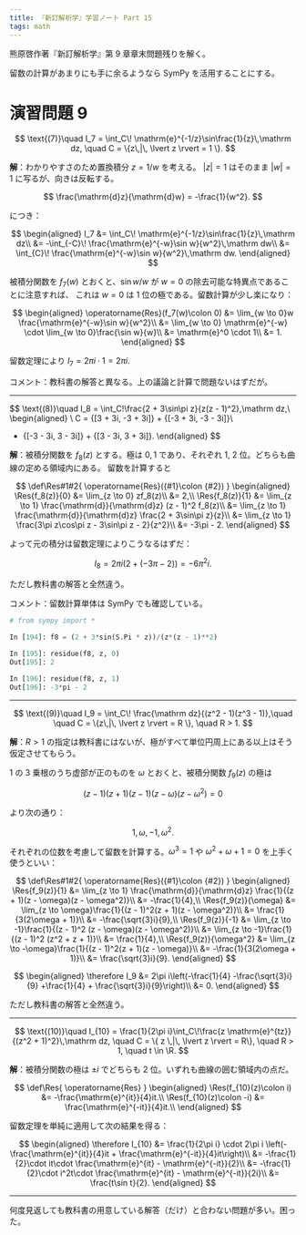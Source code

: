 ```yaml
---
title: 『新訂解析学』学習ノート Part 15
tags: math
---
```


熊原啓作著『新訂解析学』第 9 章章末問題残りを解く。

留数の計算があまりにも手に余るようなら SymPy を活用することにする。

# 演習問題 9

$$
\text{(7)}\quad
I_7 = \int_C\! \mathrm{e}^{-1/z}\sin\frac{1}{z}\,\mathrm dz,
\quad C = \{z\,|\, \lvert z \rvert = 1 \}.
$$

**解**：わかりやすさのため置換積分 $z = 1/w$ を考える。
$\lvert z \rvert = 1$ はそのまま $\lvert w \rvert = 1$ に写るが、向きは反転する。

$$
\frac{\mathrm{d}z}{\mathrm{d}w} = -\frac{1}{w^2}.
$$

につき：

$$
\begin{aligned}
I_7 &= \int_C\! \mathrm{e}^{-1/z}\sin\frac{1}{z}\,\mathrm dz\\
&= -\int_{-C}\! \frac{\mathrm{e}^{-w}\sin w}{w^2}\,\mathrm dw\\
&= \int_{C}\! \frac{\mathrm{e}^{-w}\sin w}{w^2}\,\mathrm dw.
\end{aligned}
$$

被積分関数を $f_7(w)$ とおくと、$\sin w/w$ が $w = 0$ の除去可能な特異点であることに注意すれば、
これは $w = 0$ は 1 位の極である。留数計算が少し楽になり：

$$
\begin{aligned}
    \operatorname{Res}(f_7(w)\colon 0)
    &= \lim_{w \to 0}w \frac{\mathrm{e}^{-w}\sin w}{w^2}\\
    &= \lim_{w \to 0} \mathrm{e}^{-w} \cdot \lim_{w \to 0}\frac{\sin w}{w}\\
    &= \mathrm{e}^0 \cdot 1\\
    &= 1.
\end{aligned}
$$

留数定理により $I_7 = 2\pi i \cdot 1 = 2\pi i.$

コメント：教科書の解答と異なる。上の議論と計算で問題ないはずだが。

----

$$
\text{(8)}\quad
I_8 = \int_C\!\frac{2 + 3\sin\pi z}{z(z - 1)^2}\,\mathrm dz,\\
\begin{aligned}
\\
C = {[3 + 3i, -3 + 3i]} + {[-3 + 3i, -3 - 3i]}\\
+ {[-3 - 3i, 3 - 3i]} + {[3 - 3i, 3 + 3i]}.
\end{aligned}
$$

**解**：被積分関数を $f_8(z)$ とする。極は $0, 1$ であり、それぞれ 1, 2 位。どちらも曲線の定める領域内にある。
留数を計算すると

$$
\def\Res#1#2{ \operatorname{Res}({#1}\colon {#2}) }
\begin{aligned}
    \Res{f_8(z)}{0}
    &= \lim_{z \to 0} zf_8(z)\\
    &= 2,\\
    \Res{f_8(z)}{1}
    &= \lim_{z \to 1} \frac{\mathrm{d}}{\mathrm{d}z} (z - 1)^2 f_8(z)\\
    &= \lim_{z \to 1} \frac{\mathrm{d}}{\mathrm{d}z} \frac{2 + 3\sin\pi z}{z}\\
    &= \lim_{z \to 1} \frac{3\pi z\cos\pi z - 3\sin\pi z - 2}{z^2}\\
    &= -3\pi - 2.
\end{aligned}
$$

よって元の積分は留数定理によりこうなるはずだ：

$$
I_8 = 2\pi i(2 + (-3\pi - 2)) = -6\pi^2 i.
$$

ただし教科書の解答と全然違う。

コメント：留数計算単体は SymPy でも確認している。

```python
# from sympy import *

In [194]: f8 = (2 + 3*sin(S.Pi * z))/(z*(z - 1)**2)

In [195]: residue(f8, z, 0)
Out[195]: 2

In [196]: residue(f8, z, 1)
Out[196]: -3*pi - 2
```

----

$$
\text{(9)}\quad
I_9 = \int_C\! \frac{\mathrm dz}{(z^2 - 1)(z^3 - 1)},\quad
\quad C = \{z\,|\, \lvert z \rvert = R \}, \quad R > 1.
$$

**解**：$R > 1$ の指定は教科書にはないが、極がすべて単位円周上にある以上はそう仮定させてもらう。

$1$ の 3 乗根のうち虚部が正のものを $\omega$ とおくと、被積分関数 $f_9(z)$ の極は

$$
(z - 1)(z + 1)(z - 1)(z - \omega)(z - \omega^2) = 0
$$

より次の通り：

$$
1, \omega, -1, \omega^2.
$$

それぞれの位数を考慮して留数を計算する。$\omega^3 = 1$ や $\omega^2 + \omega + 1 = 0$ を上手く使うといい：

$$
\def\Res#1#2{ \operatorname{Res}({#1}\colon {#2}) }
\begin{aligned}
    \Res{f_9(z)}{1}
    &= \lim_{z \to 1} \frac{\mathrm{d}}{\mathrm{d}z} \frac{1}{(z + 1)(z - \omega)(z - \omega^2)}\\
    &= -\frac{1}{4},\\
    \Res{f_9(z)}{\omega}
    &= \lim_{z \to \omega}\frac{1}{(z - 1)^2(z + 1)(z - \omega^2)}\\
    &= \frac{1}{3(2\omega + 1)}\\
    &= -\frac{\sqrt{3}i}{9},\\
    \Res{f_9(z)}{-1}
    &= \lim_{z \to -1}\frac{1}{(z - 1)^2 (z - \omega)(z - \omega^2)}\\
    &= \lim_{z \to -1}\frac{1}{(z - 1)^2 (z^2 + z + 1)}\\
    &= \frac{1}{4},\\
    \Res{f_9(z)}{\omega^2}
    &= \lim_{z \to -\omega}\frac{1}{(z - 1)^2(z + 1)(z - \omega)}\\
    &= -\frac{1}{3(2\omega + 1)}\\
    &= \frac{\sqrt{3}i}{9}.
\end{aligned}
$$

$$
\begin{aligned}
\therefore I_9
&= 2\pi i\left(-\frac{1}{4} -\frac{\sqrt{3}i}{9} +\frac{1}{4} + \frac{\sqrt{3}i}{9}\right)\\
&= 0.
\end{aligned}
$$

ただし教科書の解答と全然違う。

----

$$
\text{(10)}\quad
I_{10} = \frac{1}{2\pi i}\int_C\!\frac{z \mathrm{e}^{tz}}{(z^2 + 1)^2}\,\mathrm dz,
\quad C = \{ z \,|\, \lvert z \rvert = R\}, \quad R > 1, \quad t \in \R.
$$

**解**：被積分関数の極は $\pm i$ でどちらも 2 位。いずれも曲線の囲む領域内の点だ。

$$
\def\Res{ \operatorname{Res} }
\begin{aligned}
    \Res(f_{10}(z)\colon i) &= -\frac{\mathrm{e}^{it}}{4}it.\\
    \Res(f_{10}(z)\colon -i) &= \frac{\mathrm{e}^{-it}}{4}it.\\
\end{aligned}
$$

留数定理を単純に適用して次の結果を得る：

$$
\begin{aligned}
\therefore I_{10} &= \frac{1}{2\pi i} \cdot 2\pi i \left(-\frac{\mathrm{e}^{it}}{4}it + \frac{\mathrm{e}^{-it}}{4}it\right)\\
&= -\frac{1}{2}\cdot it\cdot \frac{\mathrm{e}^{it} - \mathrm{e}^{-it}}{2}\\
&= -\frac{1}{2}\cdot i^2t\cdot \frac{\mathrm{e}^{it} - \mathrm{e}^{-it}}{2i}\\
&= \frac{t\sin t}{2}.
\end{aligned}
$$

----

何度見返しても教科書の用意している解答（だけ）と合わない問題が多い。困った。
